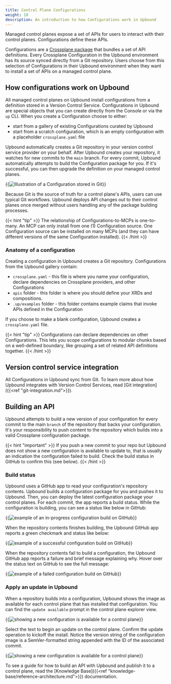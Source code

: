 ```yaml
---
title: Control Plane Configurations
weight: 10
description: An introduction to how Configurations work in Upbound
---
```


Managed control planes expose a set of APIs for users to interact with their control planes. Configurations define these APIs.

Configurations are a [Crossplane package](https://docs.crossplane.io/latest/concepts/packages/#configuration-packages) that bundles a set of API definitions. Every Crossplane Configuration in the Upbound environment has its source synced directly from a Git repository. Users choose from this selection of Configurations in their Upbound environment when they want to install a set of APIs on a managed control plane. 

## How configurations work on Upbound

All managed control planes on Upbound install configurations from a definition stored in a Version Control Service. Configurations in Upbound are special objects that you can create directly from the Console or via the `up` CLI. When you create a Configuration choose to either:

- start from a gallery of existing Configurations curated by Upbound
- start from a scratch configuration, which is an empty configuration with a placeholder `crossplane.yaml` file

Upbound automatically creates a Git repository in your version control service provider on your behalf. After Upbound creates your repository, it watches for new commits to the `main` branch. For every commit, Upbound automatically attempts to build the Configuration package for you. If it's successful, you can then upgrade the definition on your managed control planes.

{{<img src="concepts/images/Git-Integration_Marketecture_Dark_1440w.png" alt="Illustration of a Configuration stored in Git" quality="100" lightbox="true">}}

Because Git is the source of truth for a control plane's APIs, users can use typical Git workflows. Upbound deploys API changes out to their control planes once merged without users handling any of the package building processes.

{{< hint "tip" >}}
The relationship of Configurations-to-MCPs is one-to-many. An MCP can only install from one (1) Configuration source. One Configuration source can be installed on many MCPs (and they can have different versions of the same Configuration installed).
{{< /hint >}}

### Anatomy of a configuration

Creating a configuration in Upbound creates a Git repository. Configurations from the Upbound gallery contain:

- `crossplane.yaml` - this file is where you name your configuration, declare dependencies on Crossplane providers, and other Configurations
- `apis` folder - this folder is where you should define your XRDs and compositions.
- `.up/examples` folder - this folder contains example claims that invoke APIs defined in the Configuration

If you choose to make a blank configuration, Upbound creates a `crossplane.yaml` file.

{{< hint "tip" >}}
Configurations can declare dependencies on other Configurations. This lets you scope configurations to modular chunks based on a well-defined boundary, like grouping a set of related API definitions together.
{{< /hint >}}

## Version control service integration

All Configurations in Upbound sync from Git. To learn more about how Upbound integrates with Version Control Services, read [Git integration]({{<ref "git-integration.md">}}).

## Building an API

Upbound attempts to build a new version of your configuration for every commit to the main `branch` of the repository that backs your configuration. It's your responsibility to push content to the repository which builds into a valid Crossplane configuration package. 

{{< hint "important" >}}
If you push a new commit to your repo but Upbound does not show a new configuration is available to update to, that is usually an indication the configuration failed to build. Check the build status in GitHub to confirm this (see below).
{{< /hint >}}

### Build status

Upbound uses a GitHub app to read your configuration's repository contents. Upbound builds a configuration package for you and pushes it to Upbound. Then, you can deploy the latest configuration package your control planes. For each commit, the app reports a build status. While the configuration is building, you can see a status like below in GitHub:

{{<img src="concepts/images/git-building.png" alt="example of an in-progress configuration build on GitHub" quality="100" lightbox="true">}}

When the repository contents finishes building, the Upbound GitHub app reports a green checkmark and status like below:

{{<img src="concepts/images/git-success.png" alt="example of a successful configuration build on GitHub" quality="100" lightbox="true">}}

When the repository contents fail to build a configuration, the Upbound GitHub app reports a failure and brief message explaining why. Hover over the status text on GitHub to see the full message:

{{<img src="concepts/images/git-fail.png" alt="example of a failed configuration build on GitHub" quality="100" lightbox="true">}}

### Apply an update in Upbound

When a repository builds into a configuration, Upbound shows the image as available for each control plane that has installed that configuration. You can find the `update available` prompt in the control plane explorer view. 

{{<img src="concepts/images/git-update-available.png" alt="showing a new configuration is available for a control plane" quality="100" lightbox="true">}}

Select the text to begin an update on the control plane. Confirm the update operation to kickoff the install. Notice the version string of the configuration image is a SemVer-formatted string appended with the ID of the associated commit.

{{<img src="concepts/images/git-build-version.png" alt="showing a new configuration is available for a control plane" quality="100" lightbox="true">}}

To see a guide for how to build an API with Upbound and publish it to a control plane, read the [Knowledge Base]({{<ref "knowledge-base/reference-architecture.md">}}) documentation.